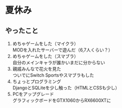# 夏休み
## やったこと
1. めちゃゲームをした（マイクラ）  
    MODを入れたサーバーで遊んだ（6,7人くらい？）
2. めちゃゲームをした（スマブラ）  
   自分のメインキャラが誰かいまだに分からない
3. 親戚みんなで花火を見た  
   ついでにSwitch Sportsやスマブラもした  
4. ちょっとプログラミング  
   DjangoとSQLiteを少し触った（HTMLとCSSも少し）  
5. PCをアップグレード  
   グラフィックボードをGTX1060からRX6600XTに 
